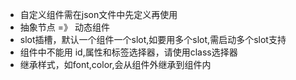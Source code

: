 - 自定义组件需在json文件中先定义再使用
- 抽象节点 =》 动态组件
- slot插槽，默认一个组件一个slot,如要用多个slot,需启动多个slot支持
- 组件中不能用 id,属性和标签选择器，请使用class选择器
- 继承样式，如font,color,会从组件外继承到组件内

